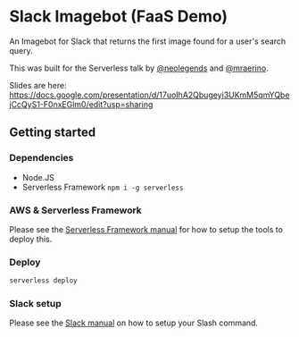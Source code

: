 # Slack Imagebot (FaaS Demo)

An Imagebot for Slack that returns the first image found for a user's search query.

This was built for the Serverless talk by [@neolegends](https://github.com/neolegends) and [@mraerino](https://github.com/mraerino).

Slides are here: https://docs.google.com/presentation/d/17uoIhA2Qbugeyi3UKmM5qmYQbejCcQyS1-F0nxEGlm0/edit?usp=sharing


## Getting started

### Dependencies

- Node.JS
- Serverless Framework `npm i -g serverless`

### AWS & Serverless Framework

Please see the [Serverless Framework manual](https://serverless.com/framework/docs/providers/aws/guide/credentials/) for how to setup the tools to deploy this.

### Deploy

```sh
serverless deploy
```

### Slack setup

Please see the [Slack manual](https://api.slack.com/slash-commands#attaching_your_custom_command_to_an_app) on how to setup your Slash command.